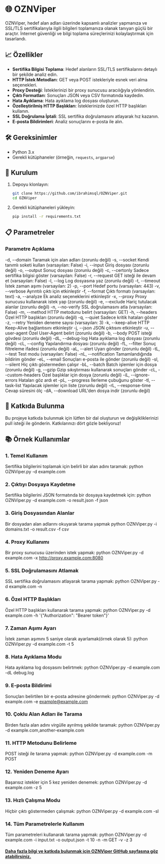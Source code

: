 # 🌐 OZNViper

OZNViper, hedef alan adları üzerinde kapsamlı analizler yapmanıza ve SSL/TLS sertifikalarıyla ilgili bilgileri toplamanıza olanak tanıyan güçlü bir araçtır. İnternet güvenliği ve bilgi toplama süreçlerinizi kolaylaştırmak için tasarlandı.

## 📈 Özellikler

- **Sertifika Bilgisi Toplama**: Hedef alanların SSL/TLS sertifikalarını detaylı bir şekilde analiz edin.
- **HTTP İstek Metodları**: GET veya POST istekleriyle esnek veri alma seçenekleri.
- **Proxy Desteği**: İsteklerinizi bir proxy sunucusu aracılığıyla yönlendirin.
- **Çıktı Formatları**: Sonuçları JSON veya CSV formatında kaydedin.
- **Hata Ayıklama**: Hata ayıklama log dosyası oluşturun.
- **Özelleştirilmiş HTTP Başlıkları**: İsteklerinizde özel HTTP başlıkları kullanın.
- **SSL Doğrulama İptali**: SSL sertifika doğrulamasını atlayarak hız kazanın.
- **E-posta Bildirimleri**: Analiz sonuçlarını e-posta ile alın.

## 🛠️ Gereksinimler

- Python 3.x
- Gerekli kütüphaneler (örneğin, `requests`, `argparse`)

## 🚀 Kurulum

1. Depoyu klonlayın:
   ```bash
   git clone https://github.com/ibrahimsql/OZNViper.git
   cd OZNViper
2. Gerekli kütüphaneleri yükleyin:
   ```bash
   pip install -r requirements.txt

## 📋 Parametreler
### Parametre	Açıklama
-d, --domain	Taramak için alan adları (zorunlu değil)
-s, --socket	Kendi tanımlı soketi kullan (varsayılan: False)
-i, --input	Giriş dosyası (zorunlu değil)
-o, --output	Sonuç dosyası (zorunlu değil)
-c, --certonly	Sadece sertifika bilgisi göster (varsayılan: False)
-r, --request	GET isteği ile devam et (varsayılan: False)
-l, --log	Log dosyasına yaz (zorunlu değil)
-t, --timeout	İstek zaman aşımı (varsayılan: 2)
-p, --port	Hedef portu (varsayılan: 443)
-v, --verbose	Ayrıntılı çıktı için etkinleştir
-f, --format	Çıktı formatı (varsayılan: text)
-a, --analyze	Ek analiz seçeneklerini etkinleştir
-x, --proxy	Proxy sunucusu kullanarak istek yap (zorunlu değil)
-e, --exclude	Hariç tutulacak alanlar (zorunlu değil)
-n, --no-verify	SSL doğrulamasını atla (varsayılan: False)
-m, --method	HTTP metodunu belirt (varsayılan: GET)
-h, --headers	Özel HTTP başlıkları (zorunlu değil)
-q, --quiet	Sadece kritik hataları göster
-z, --retry	Yeniden deneme sayısı (varsayılan: 3)
-k, --keep-alive	HTTP Keep-Alive bağlantısını etkinleştir
-j, --json	JSON çıktısını etkinleştir
-u, --user-agent	Özel User-Agent belirt (zorunlu değil)
-b, --body	POST isteği gövdesi (zorunlu değil)
-dL, --debug-log	Hata ayıklama log dosyası (zorunlu değil)
-cL, --config	Yapılandırma dosyası (zorunlu değil)
-fL, --filter	Sonuç filtreleme ifadesi (zorunlu değil)
-aL, --alert	Uyarı gönder (zorunlu değil)
-tL, --test	Test modu (varsayılan: False)
-nL, --notification	Tamamlandığında bildirim gönder
-eL, --email	Sonuçları e-posta ile gönder (zorunlu değil)
-sl, --silent	Hiç çıktı göstermeden çalışır
-bL, --batch	Batch işlemler için dosya (zorunlu değil)
-g, --gzip	Gzip sıkıştırması kullanarak sonuçları gönder
-cL, --custom-headers	Özel başlıklar için dosya (zorunlu değil)
-iL, --ignore-errors	Hataları göz ardı et
-pL, --progress	İlerleme çubuğunu göster
-tl, --task-list	Yapılacak işlemler için liste (zorunlu değil)
-rL, --response-time	Cevap süresini ölç
-dA, --download	URL'den dosya indir (zorunlu değil)

## 🤝 Katkıda Bulunma
Bu projeye katkıda bulunmak için lütfen bir dal oluşturun ve değişikliklerinizi pull isteği ile gönderin. Katkılarınızı dört gözle bekliyoruz!

## 📚 Örnek Kullanımlar

### 1. Temel Kullanım

Sertifika bilgilerini toplamak için belirli bir alan adını taramak:
python OZNViper.py -d example.com

### 2. Çıktıyı Dosyaya Kaydetme

Sertifika bilgilerini JSON formatında bir dosyaya kaydetmek için:
python OZNViper.py -d example.com -o result.json -f json

### 3. Giriş Dosyasından Alanlar

Bir dosyadan alan adlarını okuyarak tarama yapmak
python OZNViper.py -i domains.txt -o result.csv -f csv

### 4. Proxy Kullanımı

Bir proxy sunucusu üzerinden istek yapmak:
python OZNViper.py -d example.com -x http://proxy.example.com:8080

### 5. SSL Doğrulamasını Atlamak

SSL sertifika doğrulamasını atlayarak tarama yapmak:
python OZNViper.py -d example.com -n

### 6. Özel HTTP Başlıkları

Özel HTTP başlıkları kullanarak tarama yapmak:
python OZNViper.py -d example.com -h '{"Authorization": "Bearer token"}'

### 7. Zaman Aşımı Ayarı

İstek zaman aşımını 5 saniye olarak ayarlamak(örnek olarak 5):
python OZNViper.py -d example.com -t 5

### 8. Hata Ayıklama Modu

Hata ayıklama log dosyasını belirtmek:
python OZNViper.py -d example.com -dL debug.log

### 9. E-posta Bildirimi

Sonuçları belirtilen bir e-posta adresine göndermek:
python OZNViper.py -d example.com -e example@example.com


### 10. Çoklu Alan Adları ile Tarama

Birden fazla alan adını virgülle ayrılmış şekilde taramak:
python OZNViper.py -d example.com,another-example.com


### 11. HTTP Metodunu Belirleme

POST isteği ile tarama yapmak:
python OZNViper.py -d example.com -m POST


### 12. Yeniden Deneme Ayarı

Başarısız istekler için 5 kez yeniden denemek:
python OZNViper.py -d example.com -z 5


### 13. Hızlı Çalışma Modu

Hiçbir çıktı göstermeden çalışmak:
python OZNViper.py -d example.com -sl

### 14. Tüm Parametrelerle Kullanım

Tüm parametreleri kullanarak tarama yapmak:
python OZNViper.py -d example.com -i input.txt -o output.json -t 10 -n -m GET -v -z 3

#### [Daha fazla bilgi ve katkıda bulunmak için OZNViper GitHub sayfasına göz atabilirsiniz.](https://github.com/ibrahimsql/OZNViper)












